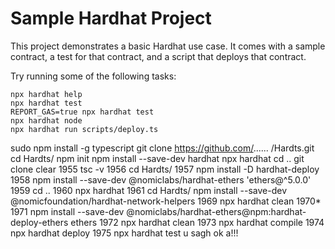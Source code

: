 # Sample Hardhat Project

This project demonstrates a basic Hardhat use case. It comes with a sample contract, a test for that contract, and a script that deploys that contract.

Try running some of the following tasks:

```shell
npx hardhat help
npx hardhat test
REPORT_GAS=true npx hardhat test
npx hardhat node
npx hardhat run scripts/deploy.ts
```

sudo npm install -g typescript
  git clone https://github.com/......    /Hardts.git
  cd Hardts/
  npm init
  npm install --save-dev hardhat
  npx hardhat
  cd ..
  git clone
  clear
 1955  tsc -v
 1956  cd Hardts/
 1957  npm install -D hardhat-deploy
 1958  npm install --save-dev @nomiclabs/hardhat-ethers 'ethers@^5.0.0'
 1959  cd ..
 1960  npx hardhat
 1961  cd Hardts/
       npm install --save-dev @nomicfoundation/hardhat-network-helpers
 1969  npx hardhat clean
 1970*
 1971  npm install --save-dev @nomiclabs/hardhat-ethers@npm:hardhat-deploy-ethers ethers
 1972  npx hardhat clean
 1973  npx hardhat compile
 1974  npx hardhat deploy
 1975  npx hardhat test
u sagh ok a!!!